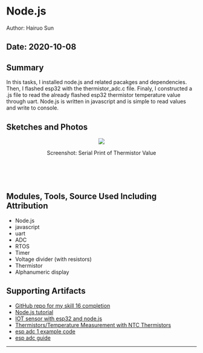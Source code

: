 #  Node.js

Author: Hairuo Sun

Date: 2020-10-08
-----

## Summary
In this tasks, I installed node.js and related pacakges and dependencies. Then, I flashed esp32 with the thermistor_adc.c file. Finaly, I constructed a .js file to read the already flashed esp32 thermistor temperature value through uart. Node.js is written in javascript and is simple to read values and write to console.

## Sketches and Photos
<div align="center">
<img src="https://github.com/BU-EC444/Sun-Hairuo/blob/master/skills/cluster-2/16/images/node_js_serial_print.png">
<p>Screenshot: Serial Print of Thermistor Value</p>
<br/>
<br/>
<br/>
</div>

## Modules, Tools, Source Used Including Attribution
* Node.js
* javascript
* uart
* ADC
* RTOS
* Timer
* Voltage divider (with resistors)
* Thermistor
* Alphanumeric display

## Supporting Artifacts
* [GitHub repo for my skill 16 completion](https://github.com/BU-EC444/Sun-Hairuo/blob/master/skills/cluster-2/16/)
* [Node.js tutorial](https://www.w3schools.com/nodejs/default.asp)
* [IOT sensor with esp32 and node.js](https://www.twilio.com/blog/2018/07/watch-iot-sensors-esp32-javascript-nodejs-twilio-sync.html)
* [Thermistors/Temperature Measurement with NTC Thermistors](https://www.jameco.com/Jameco/workshop/TechTip/temperature-measurement-ntc-thermistors.html)
* [esp adc 1 example code](https://github.com/espressif/esp-idf/blob/39f090a4f1dee4e325f8109d880bf3627034d839/examples/peripherals/adc/main/adc1_example_main.c)
* [esp adc guide](https://docs.espressif.com/projects/esp-idf/en/latest/esp32/api-reference/peripherals/adc.html)

-----

